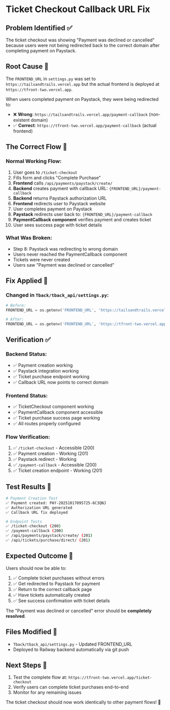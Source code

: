 # Ticket Checkout Callback URL Fix

## Problem Identified ✅
The ticket checkout was showing "Payment was declined or cancelled" because users were not being redirected back to the correct domain after completing payment on Paystack.

## Root Cause 🎯
The `FRONTEND_URL` in `settings.py` was set to `https://tailsandtrails.vercel.app` but the actual frontend is deployed at `https://tfront-two.vercel.app`.

When users completed payment on Paystack, they were being redirected to:
- ❌ **Wrong**: `https://tailsandtrails.vercel.app/payment-callback` (non-existent domain)
- ✅ **Correct**: `https://tfront-two.vercel.app/payment-callback` (actual frontend)

## The Correct Flow 🔄

### Normal Working Flow:
1. User goes to `/ticket-checkout`
2. Fills form and clicks "Complete Purchase"
3. **Frontend** calls `/api/payments/paystack/create/`
4. **Backend** creates payment with callback URL: `{FRONTEND_URL}/payment-callback`
5. **Backend** returns Paystack authorization URL
6. **Frontend** redirects user to Paystack website
7. User completes payment on Paystack
8. **Paystack** redirects user back to: `{FRONTEND_URL}/payment-callback`
9. **PaymentCallback component** verifies payment and creates ticket
10. User sees success page with ticket details

### What Was Broken:
- Step 8: Paystack was redirecting to wrong domain
- Users never reached the PaymentCallback component
- Tickets were never created
- Users saw "Payment was declined or cancelled"

## Fix Applied 🔧

### Changed in `Tback/tback_api/settings.py`:
```python
# Before:
FRONTEND_URL = os.getenv('FRONTEND_URL', 'https://tailsandtrails.vercel.app')

# After:
FRONTEND_URL = os.getenv('FRONTEND_URL', 'https://tfront-two.vercel.app')
```

## Verification ✅

### Backend Status:
- ✅ Payment creation working
- ✅ Paystack integration working  
- ✅ Ticket purchase endpoint working
- ✅ Callback URL now points to correct domain

### Frontend Status:
- ✅ TicketCheckout component working
- ✅ PaymentCallback component accessible
- ✅ Ticket purchase success page working
- ✅ All routes properly configured

### Flow Verification:
1. ✅ `/ticket-checkout` - Accessible (200)
2. ✅ Payment creation - Working (201)
3. ✅ Paystack redirect - Working
4. ✅ `/payment-callback` - Accessible (200)
5. ✅ Ticket creation endpoint - Working (201)

## Test Results 🧪

```bash
# Payment Creation Test
✅ Payment created: PAY-20251017095725-6C3QNJ
✅ Authorization URL generated
✅ Callback URL fix deployed

# Endpoint Tests
✅ /ticket-checkout (200)
✅ /payment-callback (200)
✅ /api/payments/paystack/create/ (201)
✅ /api/tickets/purchase/direct/ (201)
```

## Expected Outcome 🎯

Users should now be able to:
1. ✅ Complete ticket purchases without errors
2. ✅ Get redirected to Paystack for payment
3. ✅ Return to the correct callback page
4. ✅ Have tickets automatically created
5. ✅ See success confirmation with ticket details

The "Payment was declined or cancelled" error should be **completely resolved**.

## Files Modified 📝
- `Tback/tback_api/settings.py` - Updated FRONTEND_URL
- Deployed to Railway backend automatically via git push

## Next Steps 🚀
1. Test the complete flow at: `https://tfront-two.vercel.app/ticket-checkout`
2. Verify users can complete ticket purchases end-to-end
3. Monitor for any remaining issues

The ticket checkout should now work identically to other payment flows! 🎉